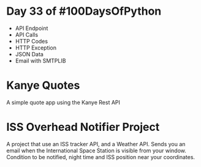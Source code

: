 # Day 33 of #100DaysOfPython

- API Endpoint
- API Calls
- HTTP Codes
- HTTP Exception
- JSON Data
- Email with SMTPLIB




# Kanye Quotes

A simple quote app using the Kanye Rest API

# ISS Overhead Notifier Project

A project that use an ISS tracker API, and a Weather API.
Sends you an email when the International Space Station is visible from your window.
Condition to be notified, night time and ISS position near your coordinates.